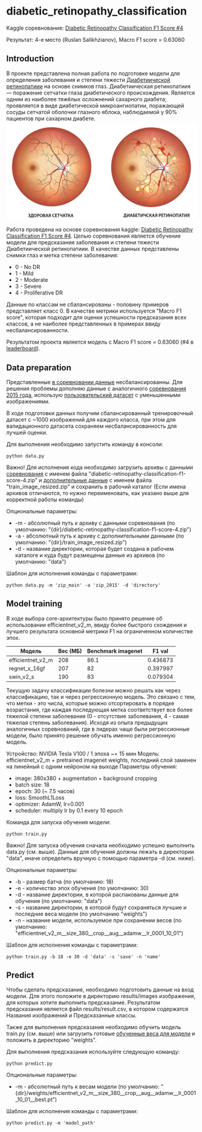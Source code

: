 # diabetic_retinopathy_classification
Kaggle соревнование: [Diabetic Retinopathy Classification F1 Score #4](https://www.kaggle.com/competitions/diabetic-retinopathy-classification-f1-score-4/overview)

Результат: 4-е место (Ruslan Salikhzianov), Macro F1 score = 0.63060

## Introduction
В проекте представлена полная работа по подготовке модели для определения заболевания и степени тяжести [Диабетиической ретинопатиии](https://ru.wikipedia.org/wiki/%D0%94%D0%B8%D0%B0%D0%B1%D0%B5%D1%82%D0%B8%D1%87%D0%B5%D1%81%D0%BA%D0%B0%D1%8F_%D1%80%D0%B5%D1%82%D0%B8%D0%BD%D0%BE%D0%BF%D0%B0%D1%82%D0%B8%D1%8F) на основе снимков глаз. Диабетиическая ретинопатиия — поражение сетчатки глаза диабетического происхождения. Является одним из наиболее тяжёлых осложнений сахарного диабета; проявляется в виде диабетической микроангиопатии, поражающей сосуды сетчатой оболочки глазного яблока, наблюдаемой у 90% пациентов при сахарном диабете.
![Пример болезни](https://github.com/salih-ds/diabetic_retinopathy_classification/blob/main/style/example.png)

Работа проведена на основе соревнования kaggle: [Diabetic Retinopathy Classification F1 Score #4](https://www.kaggle.com/competitions/diabetic-retinopathy-classification-f1-score-4/overview). Целью соревнования является обучение модели для предсказания заболевания и степени тяжести Диабетиической ретинопатиии. В качестве данных представлены снимки глаз и метка степени заболевания:
- 0 - No DR
- 1 - Mild
- 2 - Moderate
- 3 - Severe
- 4 - Proliferative DR

Данные по классам не сбалансированы - половину примеров представляет класс 0. В качестве метрики используется "Macro F1 score", которая подходит для оценки успешности предсказания всех классов, а не наиболее представленных в примерах ввиду несбалансированности.

Результатом проекта является модель с Macro F1 score = 0.63060 (#4 в [leaderboard](https://www.kaggle.com/competitions/diabetic-retinopathy-classification-f1-score-4/leaderboard)).

## Data preparation
Представленные [в соревновании данные](https://www.kaggle.com/competitions/diabetic-retinopathy-classification-f1-score-4/data) несбалансированны. Для решения проблемы дополняю данные с аналогичного [соревнования 2015 года](https://www.kaggle.com/competitions/diabetic-retinopathy-detection), использую [пользовательский датасет](https://www.kaggle.com/datasets/tanlikesmath/diabetic-retinopathy-resized) с уменьшенными изображениями.

В ходе подготовки данных получим сбалансированный тренировочный датасет с ~1000 изображений для каждого класса, при этом для валидационного датасета сохраняем несбалансированность для лучшей оценки.

Для выполнения необходимо запустить команду в консоли:
```
python data.py
```
Важно! Для исполнения кода необходимо загрузить архивы с данными [соревнования](https://www.kaggle.com/competitions/diabetic-retinopathy-classification-f1-score-4/data) с именем файла "diabetic-retinopathy-classification-f1-score-4.zip" и [дополнительные данные](https://www.kaggle.com/datasets/tanlikesmath/diabetic-retinopathy-resized) с именем файла "train_image_resized.zip" и сохранить в рабочий каталог (Если имена архивов отличаются, то нужно переименовать, как указано выше для корректной работы команды)

Опциональные параметры:
- -m - абсолютный путь к архиву с данными соревнования (по умолчанию: "{dir}/diabetic-retinopathy-classification-f1-score-4.zip")
- -a - абсолютный путь к архиву с дополнительными данными (по умолчанию: "{dir}/train_image_resized.zip")
- -d - название директории, которая будет создана в рабочем каталоге и куда будут размещены данные из архивов (по умолчанию: "data")

Шаблон для исполнения команды с параметрами:
```
python data.py -m 'zip_main' -a 'zip_2015' -d 'directory'
```

## Model training

В ходе выбора core-архитектуры было принято решение об использовании efficientnet_v2_m, ввиду более быстрого схождения и лучшего результата основной метрики F1 на ограниченном количестве эпох.


| Модель            | Вес (МБ) | Benchmark imagenet | F1 val   |
|-------------------|----------|--------------------|----------|
| efficientnet_v2_m | 208      | 86.1               | 0.436873 |
| regnet_x_16gf     | 207      | 82                 | 0.397997 |
| swin_v2_s         | 190      | 83                 | 0.079304 |



Текущую задачу классификации болезни можно решать как через классификацию, так и через регрессионную модель. Это связано с тем, что метки - это числа, которые можно отсортировать в порядке возрастания, где каждая последующая метка соответствует все более тяжелой степени заболевания (0 - отсутствие заболевания, 4 - самая тяжелая степень заболевания). Исходя из опыта предыдущих аналогичных соревнований, где в лидерах чаще были регрессионные модели, было принято решение обучать именно регрессионную модель.

Устройство: NVIDIA Tesla V100 / 1 эпоха  ~= 15 мин
Модель: efficientnet_v2_m + pretrained imagenet weights, последний слой заменен на линейный с одним нейроном на выходе
Параметры обучения:
- image: 380x380 + augmentation + background cropping
- batch size: 18
- epoch: 30 (~ 7.5 часов)
- loss: SmoothL1Loss
- optimizer: AdamW, lr=0.001
- scheduler: multiply lr by 0.1 every 10 epoch

Команда для запуска обучения модели:
```
python train.py
```
Важно! Для запуска обучения сначала необходимо успешно выполнить data.py (см. выше). Данные для обучения должны лежать в директории "data", иначе определить вручную с помощью параметра -d (см. ниже).

Опциональные параметры:
- -b - размер батча (по умолчанию: 18)
- -e - количество эпох обучения (по умолчанию: 30)
- -d - название директории, в которой распакованы данные для обучения (по умолчанию: "data")
- -s - название директории, в которой будут сохраняться лучшие и последние веса модели (по умолчанию "weights")
- -n - название модели, используемое при сохранении весов (по умолчанию: "efficientnet_v2_m__size_380__crop__aug__adamw__lr_0001_10_01")

Шаблон для исполнения команды с параметрами:
```
python train.py -b 18 -e 30 -d 'data' -s 'save' -n 'name'
```

## Predict

Чтобы сделать предсказание, необходимо подготовить данные на вход модели. Для этого положите в директорию results/images изображения, для которых хотите выполнить предсказание. Результатом предсказания является файл results/result.csv, в котором содержатся Названия изображений и Предсказанные классы.

Также для выполнения предсказания необходимо обучить модель train.py (см. выше) или загрузить готовые [обученные веса для модели](https://drive.google.com/file/d/14m1W43eXiWA7-f96MoIQSs3kOlo-xhUA/view?usp=sharing) и положить в директорию "weights".

Для выполнения предсказания используйте следующую команду:
```
python predict.py
```

Опциональные параметры:
- -m - абсолютный путь к весам модели (по умолчанию: "{dir}/weights/efficientnet_v2_m__size_380__crop__aug__adamw__lr_0001_10_01__best.pt")

Шаблон для исполнения команды с параметрами:
```
python predict.py -m 'model_path'
```